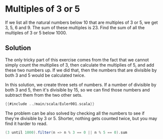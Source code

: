 # Multiples of 3 or 5

If we list all the natural numbers below 10 that are multiples of 3 or 5, we get 3, 5, 6 and 9. The sum of these
multiples is 23.
Find the sum of all the multiples of 3 or 5 below 1000.

## Solution

The only tricky part of this exercise comes from the fact that we cannot simply count the multiplies of 3,
then calculate the multiplies of 5, and add these two numbers up. If we did that, then the numbers that are divisible
by both 3 and 5 would be calculated twice.

In this solution, we create three sets of numbers. If a number of divisible by both 3 and 5, then it's divisible by 15,
so we can find those numbers and subtract them from the two other sets.

```scala
{{#include ../main/scala/Euler001.scala}}
```

The problem can be also solved by checking all the numbers to see if they're divisible by 3 or 5.
Shorter, nothing gets counted twice, but you may find it harder to read.

```scala
(3 until 1000).filter(n => n % 3 == 0 || n % 5 == 0).sum
```
